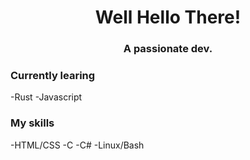 <h1 align="center"> Well Hello There!</h1>
<h3 align="center">A passionate dev.</h3>

<p>
<h3>Currently learing</h3>
-Rust
-Javascript
<h3>My skills</h3>
-HTML/CSS
-C
-C#
-Linux/Bash
</p>

<!--
**Masuwuked/masuwuked** is a ✨ _special_ ✨ repository because its `README.md` (this file) appears on your GitHub profile.

Here are some ideas to get you started:

- 🔭 I’m currently working on ...
- 🌱 I’m currently learning ...
- 👯 I’m looking to collaborate on ...
- 🤔 I’m looking for help with ...
- 💬 Ask me about ...
- 📫 How to reach me: ...
- 😄 Pronouns: ...
- ⚡ Fun fact: ...
-->
